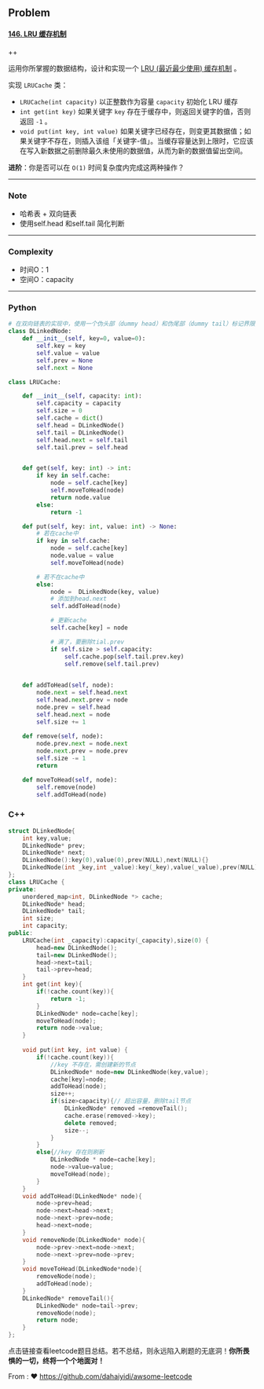 ## Problem

#### [146. LRU 缓存机制](https://leetcode-cn.com/problems/lru-cache/)

++

运用你所掌握的数据结构，设计和实现一个 [LRU (最近最少使用) 缓存机制](https://baike.baidu.com/item/LRU) 。

实现 `LRUCache` 类：

- `LRUCache(int capacity)` 以正整数作为容量 `capacity` 初始化 LRU 缓存
- `int get(int key)` 如果关键字 `key` 存在于缓存中，则返回关键字的值，否则返回 `-1` 。
- `void put(int key, int value)` 如果关键字已经存在，则变更其数据值；如果关键字不存在，则插入该组「关键字-值」。当缓存容量达到上限时，它应该在写入新数据之前删除最久未使用的数据值，从而为新的数据值留出空间。

**进阶**：你是否可以在 `O(1)` 时间复杂度内完成这两种操作？

------

### Note

- 哈希表 + 双向链表
- 使用self.head 和self.tail 简化判断

------

### Complexity

- 时间O：1
- 空间O：capacity

------

### Python

```python
# 在双向链表的实现中，使用一个伪头部（dummy head）和伪尾部（dummy tail）标记界限，减少判断
class DLinkedNode:
    def __init__(self, key=0, value=0):
        self.key = key
        self.value = value
        self.prev = None
        self.next = None

class LRUCache:

    def __init__(self, capacity: int):
        self.capacity = capacity
        self.size = 0
        self.cache = dict()
        self.head = DLinkedNode()
        self.tail = DLinkedNode()
        self.head.next = self.tail
        self.tail.prev = self.head


    def get(self, key: int) -> int:
        if key in self.cache:
            node = self.cache[key]
            self.moveToHead(node)
            return node.value
        else:
            return -1

    def put(self, key: int, value: int) -> None:
        # 若在cache中
        if key in self.cache:
            node = self.cache[key]
            node.value = value
            self.moveToHead(node)

        # 若不在cache中
        else:
            node =  DLinkedNode(key, value)
            # 添加到head.next
            self.addToHead(node)

            # 更新cache
            self.cache[key] = node

            # 满了，要删除tial.prev
            if self.size > self.capacity: 
                self.cache.pop(self.tail.prev.key)
                self.remove(self.tail.prev)
                

    def addToHead(self, node):
        node.next = self.head.next
        self.head.next.prev = node
        node.prev = self.head
        self.head.next = node
        self.size += 1
        
    def remove(self, node):
        node.prev.next = node.next
        node.next.prev = node.prev
        self.size -= 1
        return 

    def moveToHead(self, node):
        self.remove(node)
        self.addToHead(node)

```

### C++

```C++
struct DLinkedNode{
    int key,value;
    DLinkedNode* prev;
    DLinkedNode* next;
    DLinkedNode():key(0),value(0),prev(NULL),next(NULL){}
    DLinkedNode(int _key,int _value):key(_key),value(_value),prev(NULL),next(NULL){}
};
class LRUCache {
private:
    unordered_map<int, DLinkedNode *> cache;
    DLinkedNode* head;
    DLinkedNode* tail;
    int size;
    int capacity;
public:
    LRUCache(int _capacity):capacity(_capacity),size(0) {
        head=new DLinkedNode();
        tail=new DLinkedNode();
        head->next=tail;
        tail->prev=head;
    }
    int get(int key){
        if(!cache.count(key)){
            return -1;
        }
        DLinkedNode* node=cache[key];
        moveToHead(node);
        return node->value;
    }
    
    void put(int key, int value) {
        if(!cache.count(key)){
            //key 不存在，需创建新的节点
            DLinkedNode* node=new DLinkedNode(key,value);
            cache[key]=node;
            addToHead(node);
            size++;
            if(size>capacity){// 超出容量，删除tail节点
                DLinkedNode* removed =removeTail();
                cache.erase(removed->key);
                delete removed;
                size--;
            }
        }
        else{//key 存在则刷新
            DLinkedNode * node=cache[key];
            node->value=value;
            moveToHead(node);
        }
    }
    void addToHead(DLinkedNode* node){
        node->prev=head;
        node->next=head->next;
        node->next->prev=node;
        head->next=node;
    }
    void removeNode(DLinkedNode* node){
        node->prev->next=node->next;
        node->next->prev=node->prev;
    }
    void moveToHead(DLinkedNode*node){
        removeNode(node);
        addToHead(node);
    }
    DLinkedNode* removeTail(){
        DLinkedNode* node=tail->prev;
        removeNode(node);
        return node;
    }
};
```



点击链接查看leetcode题目总结。若不总结，则永远陷入刷题的无底洞！**你所畏惧的一切，终将一个个地面对！**

From : :heart: https://github.com/dahaiyidi/awsome-leetcode
